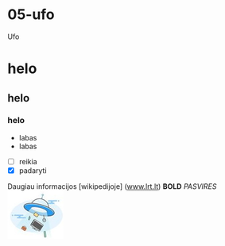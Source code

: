 # 05-ufo
Ufo
# helo
## helo
### helo
 - labas 
 - labas 
 - [ ] reikia
 - [x] padaryti

Daugiau informacijos [wikipedijoje] (www.lrt.lt)
**BOLD**   _PASVIRES_  
![Alt text](./img/ufo1.jpg)
